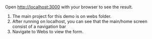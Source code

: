 Open [http://localhost:3000](http://localhost:3000) with your browser to see the result.

1. The main project for this demo is on webs folder.
2. After running on localhost, you can see that the main/home screen consist of a navigation bar
3. Navigate to Webs to view the form.
